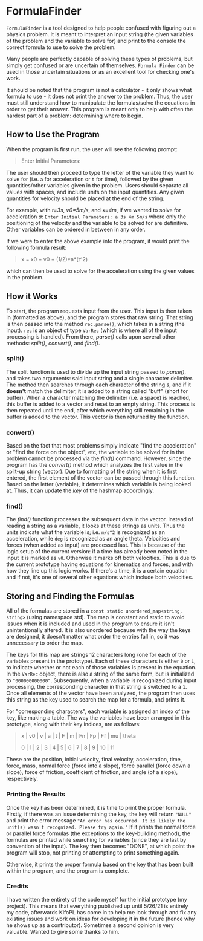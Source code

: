 # FormulaFinder

`FormulaFinder` is a tool designed to help people confused with figuring out a physics problem. It is meant to interpret an input string (the given variables of the problem and the variable to solve for) and print to the console the correct formula to use to solve the problem.

Many people are perfectly capable of solving these types of problems, but simply get confused or are uncertain of themselves. `Formula Finder` can be used in those uncertain situations or as an excellent tool for checking one's work.

It should be noted that the program is not a calculator - it only shows what formula to use - it does not print the answer to the problem. Thus, the user must still understand how to manipulate the formulas/solve the equations in order to get their answer. This program is meant only to help with often the hardest part of a problem: determining where to begin.

## How to Use the Program

When the program is first run, the user will see the following prompt:
> Enter Initial Parameters:

The user should then proceed to type the letter of the variable they want to solve for (i.e. `a` for acceleration or `t` for time), followed by the given quantities/other variables given in the problem. Users should separate all values with spaces, and include units on the input quantities. Any given quantities for velocity should be placed at the end of the string.

For example, with *t=3s*, *v0=5m/s*, and *x=4m*, if we wanted to solve for acceleration *a*:
`Enter Initial Parameters: a 3s 4m 5m/s`
where only the positioning of the velocity and the variable to be solved for are definitive. Other variables can be ordered in between in any order.

If we were to enter the above example into the program, it would print the following formula result:
> x = x0 + v0 + (1/2)\*a\*(t^2)

which can then be used to solve for the acceleration using the given values in the problem.

## How it Works
To start, the program requests input from the user. This input is then taken in (formatted as above), and the program stores that raw string. That string is then passed into the method `rec.parse()`, which takes in a string (the input). `rec` is an object of type `VarRec` (which is where all of the input processing is handled). From there, *parse()* calls upon several other methods: *split()*, *convert()*, and *find()*.

### split()
The split function is used to divide up the input string passed to *parse()*, and takes two arguments: said input string and a single character delimiter. The method then searches through each character of the string *s*, and if it **doesn't** match the delimiter, it is added to a string called "buff" (short for buffer). When a character matching the delimiter (i.e. a space) is reached, this buffer is added to a vector and reset to an empty string. This process is then repeated until the end, after which everything still remaining in the buffer is added to the vector. This vector is then returned by the function.

### convert()
Based on the fact that most problems simply indicate "find the acceleration" or "find the force on the object", etc, the variable to be solved for in the problem cannot be processed via the *find()* command. However, since the program has the *convert()* method which analyzes the first value in the split-up string (vector). Due to formatting of the string when it is first entered, the first element of the vector can be passed through this function. Based on the letter (variable), it determines which variable is being looked at. Thus, it can update the *key* of the hashmap accordingly.

### find()
The *find()* function processes the subsequent data in the vector. Instead of reading a string as a variable, it looks at these strings as units. Thus the units indicate what the variable is; i.e. `m/s^2` is recognized as an acceleration, while `deg` is recognized as an angle theta. Velocities and forces (when added as input) are processed last. This is because of the logic setup of the current version: if a time has already been noted in the input it is marked as `v0`. Otherwise it marks off both velocities. This is due to the current prototype having equations for kinematics and forces, and with how they line up this logic works. If there's a time, it is a certain equation and if not, it's one of several other equations which include both velocities.

## Storing and Finding the Formulas
All of the formulas are stored in a `const static unordered_map<string, string>` (using namespace std). The map is constant and static to avoid issues when it is included and used in the program to ensure it isn't unintentionally altered. It is also unordered because with the way the keys are designed, it doesn't matter what order the entries fall in, so it was unnecessary to order the map.

The keys for this map are strings 12 characters long (one for each of the variables present in the prototype). Each of these characters is either `0` or `1`, to indicate whether or not each of those variables is present in the equation. In the `VarRec` object, there is also a string of the same form, but is initialized to `"000000000000"`. Subsequently, when a variable is recognized during input processing, the corresponding character in that string is switched to a `1`. Once all elements of the vector have been analyzed, the program then uses this string as the key used to search the map for a formula, and prints it.

For "corresponding characters", each variable is assigned an index of the key, like making a table. The way the variables have been arranged in this prototype, along with their key indices, are as follows:
> x | v0 | v | a | t | F | m | Fn | Fp | Ff | mu | theta
>
>  0 | 1 | 2 | 3 | 4 | 5 | 6 | 7 | 8 | 9 | 10 | 11

These are the position, initial velocity, final velocity, acceleration, time, force, mass, normal force (force into a slope), force parallel (force down a slope), force of friction, coefficient of friction, and angle (of a slope), respectively.

### Printing the Results
Once the key has been determined, it is time to print the proper formula. Firstly, if there was an issue determining the key, the key will return `"NULL"` and print the error message `"An error has occurred. It is likely the unit(s) wasn't recognized. Please try again."` If it prints the normal force or parallel force formulas (the exceptions to the key-building method), the formulas are printed while searching for variables (since they are last by convention of the input). The key then becomes "DONE", at which point the program will stop, not printing or attempting to print something again.

Otherwise, it prints the proper formula based on the key that has been built within the program, and the program is complete.

### Credits
I have written the entirety of the code myself for the initial prototype (my project). This means that everything published up until 5/26/21 is entirely my code, afterwards KifoPL has come in to help me look through and fix any existing issues and work on ideas for developing it in the future (hence why he shows up as a contributor). Sometimes a second opinion is very valuable. Wanted to give some thanks to him.
